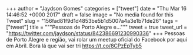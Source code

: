 
+++
author = "Jaydson Gomes"
categories = ["tweet"]
date = "Thu Mar 16 14:46:52 +0000 2017"
draft = false
image = "No media found for this Tweet"
slug = "156fad81f9d1d4853be5b1d5007a4a3e1b71de26"
tags = ["tweet"]
title = """Pessoas de Porto Alegre e..."""
tweet = true
tweet_url = "https://twitter.com/jaydson/status/842386691230990336"
+++
Pessoas de Porto Alegre e região, vai rolar um meetup oficial do Facebook por aqui em Abril. Bora lá que vai ser tri https://t.co/8CPzEpTyb5
